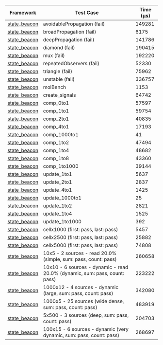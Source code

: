 | Framework | Test Case | Time (μs) |
| --- | --- | --- |
| [state_beacon](https://github.com/jinyus/dart_beacon) | avoidablePropagation (fail) | 149281 |
| [state_beacon](https://github.com/jinyus/dart_beacon) | broadPropagation (fail) | 6175 |
| [state_beacon](https://github.com/jinyus/dart_beacon) | deepPropagation (fail) | 141786 |
| [state_beacon](https://github.com/jinyus/dart_beacon) | diamond (fail) | 190415 |
| [state_beacon](https://github.com/jinyus/dart_beacon) | mux (fail) | 192220 |
| [state_beacon](https://github.com/jinyus/dart_beacon) | repeatedObservers (fail) | 52330 |
| [state_beacon](https://github.com/jinyus/dart_beacon) | triangle (fail) | 75962 |
| [state_beacon](https://github.com/jinyus/dart_beacon) | unstable (fail) | 336757 |
| [state_beacon](https://github.com/jinyus/dart_beacon) | molBench | 1153 |
| [state_beacon](https://github.com/jinyus/dart_beacon) | create_signals | 64742 |
| [state_beacon](https://github.com/jinyus/dart_beacon) | comp_0to1 | 57597 |
| [state_beacon](https://github.com/jinyus/dart_beacon) | comp_1to1 | 59754 |
| [state_beacon](https://github.com/jinyus/dart_beacon) | comp_2to1 | 40835 |
| [state_beacon](https://github.com/jinyus/dart_beacon) | comp_4to1 | 17193 |
| [state_beacon](https://github.com/jinyus/dart_beacon) | comp_1000to1 | 41 |
| [state_beacon](https://github.com/jinyus/dart_beacon) | comp_1to2 | 47494 |
| [state_beacon](https://github.com/jinyus/dart_beacon) | comp_1to4 | 48682 |
| [state_beacon](https://github.com/jinyus/dart_beacon) | comp_1to8 | 43360 |
| [state_beacon](https://github.com/jinyus/dart_beacon) | comp_1to1000 | 39144 |
| [state_beacon](https://github.com/jinyus/dart_beacon) | update_1to1 | 5637 |
| [state_beacon](https://github.com/jinyus/dart_beacon) | update_2to1 | 2837 |
| [state_beacon](https://github.com/jinyus/dart_beacon) | update_4to1 | 1425 |
| [state_beacon](https://github.com/jinyus/dart_beacon) | update_1000to1 | 25 |
| [state_beacon](https://github.com/jinyus/dart_beacon) | update_1to2 | 2821 |
| [state_beacon](https://github.com/jinyus/dart_beacon) | update_1to4 | 1525 |
| [state_beacon](https://github.com/jinyus/dart_beacon) | update_1to1000 | 392 |
| [state_beacon](https://github.com/jinyus/dart_beacon) | cellx1000 (first: pass, last: pass) | 5457 |
| [state_beacon](https://github.com/jinyus/dart_beacon) | cellx2500 (first: pass, last: pass) | 25882 |
| [state_beacon](https://github.com/jinyus/dart_beacon) | cellx5000 (first: pass, last: pass) | 74808 |
| [state_beacon](https://github.com/jinyus/dart_beacon) | 10x5 - 2 sources - read 20.0% (simple, sum: pass, count: pass) | 260658 |
| [state_beacon](https://github.com/jinyus/dart_beacon) | 10x10 - 6 sources - dynamic - read 20.0% (dynamic, sum: pass, count: pass) | 223222 |
| [state_beacon](https://github.com/jinyus/dart_beacon) | 1000x12 - 4 sources - dynamic (large, sum: pass, count: pass) | 342080 |
| [state_beacon](https://github.com/jinyus/dart_beacon) | 1000x5 - 25 sources (wide dense, sum: pass, count: pass) | 483919 |
| [state_beacon](https://github.com/jinyus/dart_beacon) | 5x500 - 3 sources (deep, sum: pass, count: pass) | 204703 |
| [state_beacon](https://github.com/jinyus/dart_beacon) | 100x15 - 6 sources - dynamic (very dynamic, sum: pass, count: pass) | 268697 |
